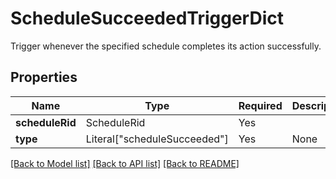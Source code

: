 # ScheduleSucceededTriggerDict

Trigger whenever the specified schedule completes its action
successfully.


## Properties
| Name | Type | Required | Description |
| ------------ | ------------- | ------------- | ------------- |
**scheduleRid** | ScheduleRid | Yes |  |
**type** | Literal["scheduleSucceeded"] | Yes | None |


[[Back to Model list]](../../README.md#documentation-for-models) [[Back to API list]](../../README.md#documentation-for-api-endpoints) [[Back to README]](../../README.md)
